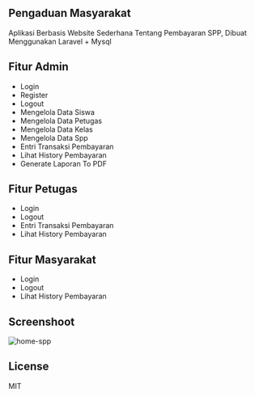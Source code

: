 ## Pengaduan Masyarakat
Aplikasi Berbasis Website Sederhana Tentang Pembayaran SPP, Dibuat Menggunakan Laravel + Mysql

## Fitur Admin
- Login
- Register
- Logout
- Mengelola Data Siswa
- Mengelola Data Petugas
- Mengelola Data Kelas
- Mengelola Data Spp
- Entri Transaksi Pembayaran
- Lihat History Pembayaran
- Generate Laporan To PDF

## Fitur Petugas
- Login
- Logout
- Entri Transaksi Pembayaran
- Lihat History Pembayaran

## Fitur Masyarakat
- Login
- Logout
- Lihat History Pembayaran

## Screenshoot
![home-spp](https://user-images.githubusercontent.com/43676356/81765550-4943b700-94fe-11ea-899f-7a2da1cec90d.PNG)


## License
MIT

